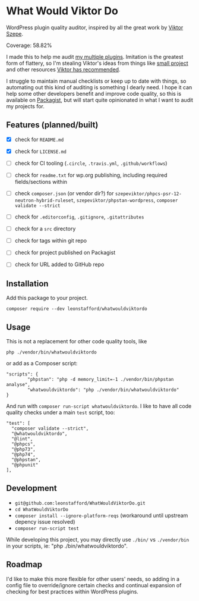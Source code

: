 # What Would Viktor Do

WordPress plugin quality auditor, inspired by all the great work by [Viktor Szepe](https://github.com/szepeviktor).

Coverage:  58.82%

I made this to help me audit [my multiple plugins](https://github.com/leonstafford). Imitation is the greatest form of flattery, so I'm stealing Viktor's ideas from things like [small project](https://github.com/szepeviktor/small-project) and other resources [Viktor has recommended](https://tomasvotruba.com/cleaning-lady-checklist/).

I struggle to maintain manual checklists or keep up to date with things, so automating out this kind of auditing is something I dearly need. I hope it can help some other developers benefit and improve code quality, so this is available on [Packagist](https://packagist.org/packages/whatwouldviktordo/), but will start quite opinionated in what I want to audit my projects for.

## Features (planned/built)

 - [x] check for `README.md`
 - [x] check for `LICENSE.md`
 - [ ] check for CI tooling (`.circle`, `.travis.yml`, `.github/workflows`)
 - [ ] check for `readme.txt` for wp.org publishing, including required fields/sections within
 - [ ] check `composer.json` (or vendor dir?) for `szepeviktor/phpcs-psr-12-neutron-hybrid-ruleset`, `szepeviktor/phpstan-wordpress`, `composer validate --strict`
 - [ ] check for `.editorconfig`, `.gitignore`, `.gitattributes`
 - [ ] check for a `src` directory
 - [ ] check for tags within git repo
 - [ ] check for project published on Packagist
 - [ ] check for URL added to GitHub repo


## Installation

Add this package to your project.

`composer require --dev leonstafford/whatwouldviktordo`

## Usage

This is not a replacement for other code quality tools, like 

`php ./vendor/bin/whatwouldviktordo`

or add as a Composer script:

```
"scripts": {                                                                   
        "phpstan": "php -d memory_limit=-1 ./vendor/bin/phpstan analyse",
        "whatwouldviktordo": "php ./vendor/bin/whatwouldviktordo"
}
```

And run with `composer run-script whatwouldviktordo`. I like to have all code quality checks under a main `test` script, too:

```
"test": [
  "composer validate --strict",
  "@whatwouldviktordo",
  "@lint",
  "@phpcs",
  "@php73",
  "@php74",
  "@phpstan",
  "@phpunit"
],
``` 

## Development

 - `git@github.com:leonstafford/WhatWouldViktorDo.git`
 - `cd WhatWouldViktorDo`
 - `composer install --ignore-platform-reqs` (workaround until upstream depency issue resolved)
 - `composer run-script test`

While developing this project, you may directly use `./bin/` vs `./vendor/bin` in your scripts, ie: "php ./bin/whatwouldviktordo".

## Roadmap

I'd like to make this more flexible for other users' needs, so adding in a config file to override/ignore certain checks and continual expansion of checking for best practices within WordPress plugins.


